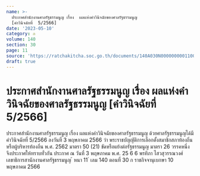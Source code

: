 ```yaml
---
name: >-
  ประกาศสำนักงานศาลรัฐธรรมนูญ เรื่อง  ผลแห่งคำวินิจฉัยของศาลรัฐธรรมนูญ
  [คำวินิจฉัยที่  5/2566]
date: '2023-05-10'
category: ก
volume: 140
section: 30
page: 11
source: 'https://ratchakitcha.soc.go.th/documents/140A030N0000000001100.pdf'
draft: true
---
```


# ประกาศสำนักงานศาลรัฐธรรมนูญ เรื่อง  ผลแห่งคำวินิจฉัยของศาลรัฐธรรมนูญ [คำวินิจฉัยที่  5/2566]

ประกาศสำนักงานศาลรัฐธรรมนูญ เรื่อง ผลแห่งคำวินิจฉัยของศาลรัฐธรรมนูญ ด้วยศาลรัฐธรรมนูญได้มีคำวินิจฉัยที่ 5/2566 ลงวันที่ 3 พฤษภาคม 2566 ว่า พระราชบัญญัติการเลือกตั้งสมาชิกสภาท้องถิ่นหรือผู้บริหารท้องถิ่น พ.ศ. 2562 มาตรา 50 (21) ขัดหรือแย้งต่อรัฐธรรมนูญ มาตรา 26 วรรคหนึ่ง จึงประกาศให้ทราบทั่วกัน ประกาศ ณ วันที่ 3 พฤษภาคม พ.ศ. 25 6 6 พรทิภา ไสวสุวรรณวงศ์ เลขาธิการสานักงานศาลรัฐธรรมนูญ ้ หนา 11 ่ เลม 140 ตอนที่ 30 ก ราชกิจจานุเบกษา 10 พฤษภาคม 2566
